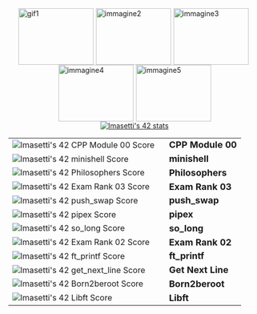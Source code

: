 <div style="display: flex; justify-content: center; flex-wrap: wrap;">
  <img src="https://media.giphy.com/media/v1.Y2lkPTc5MGI3NjExcHo4OWxuajh0ajl1NThsZXlid3h2ZjZxZWN2dzNlZzhlcXIxNHQwayZlcD12MV9pbnRlcm5hbF9naWZfYnlfaWQmY3Q9Zw/wcgn5fVDjvR7pdvz4C/giphy.gif" alt="gif1" style="width: 150px; height: 113px; margin-right: 5px;">
  <img src="https://media.giphy.com/media/v1.Y2lkPTc5MGI3NjExeGVmYzN2NWZyZ3V2MXN1ajFsam41eHRteGtrcjVybXlubnl0Mm5waSZlcD12MV9pbnRlcm5hbF9naWZfYnlfaWQmY3Q9Zw/eCqFYAVjjDksg/giphy.gif" alt="immagine2" style="width: 150px; height: 113px; margin-right: 5px;">
  <img src="https://media.giphy.com/media/v1.Y2lkPTc5MGI3NjExNThhdmkyeXMxbDVweWV4MzJvd2JvczFlMG5ycGNoMDAyY2MxZWpnMiZlcD12MV9pbnRlcm5hbF9naWZfYnlfaWQmY3Q9Zw/scZPhLqaVOM1qG4lT9/giphy.gif" alt="immagine3" style="width: 150px; height: 113px; margin-right: 5px;">
  <img src="https://media.giphy.com/media/v1.Y2lkPTc5MGI3NjExNWx5MW9yZ2hxY3J4NmE2ZTZ2Ym1pZGIyczFlbnJqOTQxd2lseW9oMyZlcD12MV9pbnRlcm5hbF9naWZfYnlfaWQmY3Q9Zw/zOvBKUUEERdNm/giphy.gif" alt="immagine4" style="width: 150px; height: 113px; margin-right: 5px;">
  <img src="https://media.giphy.com/media/v1.Y2lkPTc5MGI3NjExYXFtbWpleXQ2dG41Znpuem9tMmUxY2VsenJweW5qNHdnOWFkcTZidiZlcD12MV9pbnRlcm5hbF9naWZfYnlfaWQmY3Q9Zw/3oKIPnAiaMCws8nOsE/giphy.gif" alt="immagine5" style="width: 150px; height: 113px;">
</div>


<!--
**luke9790/luke9790** is a ✨ _special_ ✨ repository because its `README.md` (this file) appears on your GitHub profile.

Here are some ideas to get you started:

- 🔭 I’m currently working on ...
- 🌱 I’m currently learning ...
- 👯 I’m looking to collaborate on ...
- 🤔 I’m looking for help with ...
- 💬 Ask me about ...
- 📫 How to reach me: ...
- 😄 Pronouns: ...
- ⚡ Fun fact: ...
-->
<div align="center">
<a href="https://github.com/JaeSeoKim/badge42"><img src="https://badge42.vercel.app/api/v2/clkl05qz4000608kuyb5x6j3r/stats?cursusId=21&coalitionId=283" alt="lmasetti's 42 stats" /></a>

<div style="display: flex; justify-content: center; flex-wrap: wrap;">
  <table style="border: none; border-collapse: collapse;">
    <tr>
      <td style="padding-right: 20px;">
        <img src="https://badge42.vercel.app/api/v2/clkl05qz4000608kuyb5x6j3r/project/3148282" alt="lmasetti's 42 CPP Module 00 Score" />
      </td>
      <td style="font-size: 18px; font-weight: bold;">
        CPP Module 00
      </td>
    </tr>
    <tr>
      <td style="padding-right: 20px;">
        <img src="https://badge42.vercel.app/api/v2/clkl05qz4000608kuyb5x6j3r/project/2983142" alt="lmasetti's 42 minishell Score" />
      </td>
      <td style="font-size: 18px; font-weight: bold;">
        minishell
      </td>
    </tr>
    <tr>
      <td style="padding-right: 20px;">
        <img src="https://badge42.vercel.app/api/v2/clkl05qz4000608kuyb5x6j3r/project/2983140" alt="lmasetti's 42 Philosophers Score" />
      </td>
      <td style="font-size: 18px; font-weight: bold;">
        Philosophers
      </td>
    </tr>
    <tr>
      <td style="padding-right: 20px;">
        <img src="https://badge42.vercel.app/api/v2/clkl05qz4000608kuyb5x6j3r/project/3001005" alt="lmasetti's 42 Exam Rank 03 Score" />
      </td>
      <td style="font-size: 18px; font-weight: bold;">
        Exam Rank 03
      </td>
    </tr>
    <tr>
      <td style="padding-right: 20px;">
        <img src="https://badge42.vercel.app/api/v2/clkl05qz4000608kuyb5x6j3r/project/2894131" alt="lmasetti's 42 push_swap Score" />
      </td>
      <td style="font-size: 18px; font-weight: bold;">
        push_swap
      </td>
    </tr>
    <tr>
      <td style="padding-right: 20px;">
        <img src="https://badge42.vercel.app/api/v2/clkl05qz4000608kuyb5x6j3r/project/2894223" alt="lmasetti's 42 pipex Score" />
      </td>
      <td style="font-size: 18px; font-weight: bold;">
        pipex
      </td>
    </tr>
      <td style="padding-right: 20px;">
        <img src="https://badge42.vercel.app/api/v2/clkl05qz4000608kuyb5x6j3r/project/2894219" alt="lmasetti's 42 so_long Score" />
      </td>
      <td style="font-size: 18px; font-weight: bold;">
        so_long
      </td>
    </tr>
    <tr>
      <td style="padding-right: 20px;">
        <img src="https://badge42.vercel.app/api/v2/clkl05qz4000608kuyb5x6j3r/project/2928661" alt="lmasetti's 42 Exam Rank 02 Score" />
      </td>
      <td style="font-size: 18px; font-weight: bold;">
        Exam Rank 02
      </td>
    </tr>    
    <tr>
    <tr>
      <td style="padding-right: 20px;">
        <img src="https://badge42.vercel.app/api/v2/clkl05qz4000608kuyb5x6j3r/project/2843606" alt="lmasetti's 42 ft_printf Score" />
      </td>
      <td style="font-size: 18px; font-weight: bold;">
        ft_printf
      </td>
    </tr>
    <tr>
      <td style="padding-right: 20px;">
        <img src="https://badge42.vercel.app/api/v2/clkl05qz4000608kuyb5x6j3r/project/2843607" alt="lmasetti's 42 get_next_line Score" />
      </td>
      <td style="font-size: 18px; font-weight: bold;">
        Get Next Line
      </td>
    </tr>    
    <tr>
    <tr>
      <td style="padding-right: 20px;">
        <img src="https://badge42.vercel.app/api/v2/clkl05qz4000608kuyb5x6j3r/project/2843608" alt="lmasetti's 42 Born2beroot Score" />
      </td>
      <td style="font-size: 18px; font-weight: bold;">
        Born2beroot
      </td>
    </tr>
    <tr>
      <td style="padding-right: 20px;">
        <img src="https://badge42.vercel.app/api/v2/clkl05qz4000608kuyb5x6j3r/project/2817523" alt="lmasetti's 42 Libft Score" />
      </td>
      <td style="font-size: 18px; font-weight: bold;">
        Libft
      </td>
    </tr>
  </table>
</div>
